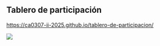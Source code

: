 ## Tablero de participación 


https://ca0307-ii-2025.github.io/tablero-de-participacion/

![](https://cdn.pagepixels.com/f131e44e-ea58-4e18-ac7c-c46ba890d63d/e17ea64df9158b-1756213399538.png)

<!--

**Here are some ideas to get you started:**

🙋‍♀️ A short introduction - what is your organization all about?
🌈 Contribution guidelines - how can the community get involved?
👩‍💻 Useful resources - where can the community find your docs? Is there anything else the community should know?
🍿 Fun facts - what does your team eat for breakfast?
🧙 Remember, you can do mighty things with the power of [Markdown](https://docs.github.com/github/writing-on-github/getting-started-with-writing-and-formatting-on-github/basic-writing-and-formatting-syntax)
-->

